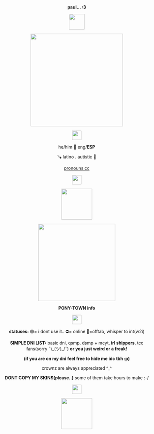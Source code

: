 <p align=Center><b>paul... :3</b></p>
<p align=center><img src="https://64.media.tumblr.com/05f380a5f27b225d6bb78121d15c6a4c/c945a97540cb69f7-53/s400x600/fd24c7f537671991598a6d03498333932936f7a8.pnj" height="50"/></p>
<p align=center><img src="https://blogger.googleusercontent.com/img/b/R29vZ2xl/AVvXsEhGEyTULqDkMDzV5SaVU3ODkdvF4tYRbrgUBAHsRO0-_HvJ1cAOf00WQ8G_aqBUnlBBkmOmQZgNxci7aFsiWKnONcz9Fyu938LGXPuVSSI5Kj4K7dl35VI3Vr6ybwnefR1OsJgXkhmv4SI/s1600/123+b.jpg" height="300"/></p>
<p align=center><img src="https://64.media.tumblr.com/f8b447eca09928dbb8f5ea9b5b82083e/c20ad8a62d7f9ff7-fe/s540x810/a10f164738fc142fcec236a4567dc7d80930bfaa.pnj" height="30"/></p>
<p align=Center>he/him 🐐 eng/<b>ESP</b> </p>
<p align=Center>🪚 latino . autistic 🦴</p>
<p align=Center> <a href="https://pronouns.cc/@paul" rel="" target="nofollow noopener _blank">pronouns cc</a> </p>
<p align=center><img src="https://64.media.tumblr.com/63047f20039ce49fa7e42288666666d2/c20ad8a62d7f9ff7-5d/s540x810/f1100da23af4a62c124bb5e9b1a19ae9494b907a.pnj" height=30"/></p>
<p align=center><img src="https://i.postimg.cc/JzNPtPQ8/4f6478af.png" height="100"/></p>
<p align=center><img src="https://i.pinimg.com/564x/b4/93/b1/b493b1dd05944bd474eff6ac483673f1.jpg" height="250"/></p>
<p align=Center><b>PONY-TOWN info</b></p>
<p align=center><img src="https://64.media.tumblr.com/f8b447eca09928dbb8f5ea9b5b82083e/c20ad8a62d7f9ff7-fe/s540x810/a10f164738fc142fcec236a4567dc7d80930bfaa.pnj" height="30"/></p>
<p align=Center><b>statuses:</b>
🟢= i dont use it..
⛔= online
🌙=offtab, whisper to int(w2i)</p>
<p align=Center><b>SIMPLE DNI LIST:</b>
basic dni, qsmp, dsmp + mcyt, <b>irl shippers</b>, tcc fans(sorry ¯\_(ツ)_/¯) <b>or you just weird or a freak!</b></p>
<p align=center><b>(if you are on my dni feel free to hide me idc tbh :p)</b></p>
<p align=Center>crownz are always appreciated ^_^</p>
<p align=Center><b>DONT COPY MY SKINS(please..)</b> some of them take hours to make :-/</p>
<p align=center><img src="https://64.media.tumblr.com/63047f20039ce49fa7e42288666666d2/c20ad8a62d7f9ff7-5d/s540x810/f1100da23af4a62c124bb5e9b1a19ae9494b907a.pnj" height=30"/></p>
<p align=center><img src="https://files.catbox.moe/67tdb8.png" height="100"/></p>
